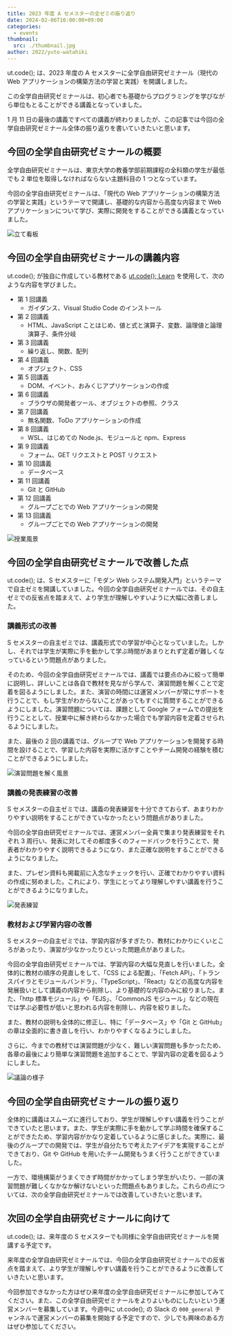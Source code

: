 ```yaml
---
title: 2023 年度 A セメスターの全ゼミの振り返り
date: 2024-02-06T16:00:00+09:00
categories:
  - events
thumbnail:
  src: ./thumbnail.jpg
author: 2022/yuto-watahiki
---
```


ut.code(); は、2023 年度の A セメスターに全学自由研究ゼミナール（現代の Web アプリケーションの構築方法の学習と実践）を開講しました。

この全学自由研究ゼミナールは、初心者でも基礎からプログラミングを学びながら単位もとることができる講義となっていました。

1 月 11 日の最後の講義ですべての講義が終わりましたが、この記事では今回の全学自由研究ゼミナール全体の振り返りを書いていきたいと思います。

## 今回の全学自由研究ゼミナールの概要

全学自由研究ゼミナールは、東京大学の教養学部前期課程の全科類の学生が最低でも 2 単位を取得しなければならない主題科目の 1 つとなっています。

今回の全学自由研究ゼミナールは、「現代の Web アプリケーションの構築方法の学習と実践」というテーマで開講し、基礎的な内容から高度な内容まで Web アプリケーションについて学び、実際に開発をすることができる講義となっていました。

![立て看板](./signage.jpg)

## 今回の全学自由研究ゼミナールの講義内容

ut.code(); が独自に作成している教材である [ut.code(); Learn](https://learn.utcode.net/) を使用して、次のような内容を学びました。

- 第 1 回講義
  - ガイダンス、Visual Studio Code のインストール
- 第 2 回講義
  - HTML、JavaScript ことはじめ、値と式と演算子、変数、論理値と論理演算子、条件分岐
- 第 3 回講義
  - 繰り返し、関数、配列
- 第 4 回講義
  - オブジェクト、CSS
- 第 5 回講義
  - DOM、イベント、おみくじアプリケーションの作成
- 第 6 回講義
  - ブラウザの開発者ツール、オブジェクトの参照、クラス
- 第 7 回講義
  - 無名関数、ToDo アプリケーションの作成
- 第 8 回講義
  - WSL、はじめての Node.js、モジュールと npm、Express
- 第 9 回講義
  - フォーム、GET リクエストと POST リクエスト
- 第 10 回講義
  - データベース
- 第 11 回講義
  - Git と GitHub
- 第 12 回講義
  - グループごとでの Web アプリケーションの開発
- 第 13 回講義
  - グループごとでの Web アプリケーションの開発

![授業風景](./class.jpg)

## 今回の全学自由研究ゼミナールで改善した点

ut.code(); は、S セメスターに「モダン Web システム開発入門」というテーマで自主ゼミを開講していました。今回の全学自由研究ゼミナールでは、その自主ゼミでの反省点を踏まえて、より学生が理解しやすいように大幅に改善しました。

### 講義形式の改善

S セメスターの自主ゼミでは、講義形式での学習が中心となっていました。しかし、それでは学生が実際に手を動かして学ぶ時間があまりとれず定着が難しくなっているという問題点がありました。

そのため、今回の全学自由研究ゼミナールでは、講義では要点のみに絞って簡単に説明し、詳しいことは各自で教材を見ながら学んで、演習問題を解くことで定着を図るようにしました。また、演習の時間には運営メンバーが常にサポートを行うことで、もし学生がわからないことがあってもすぐに質問することができるようにしました。演習問題については、課題として Google フォームでの提出を行うこととして、授業中に解き終わらなかった場合でも学習内容を定着させられるようにしました。

また、最後の 2 回の講義では、グループで Web アプリケーションを開発する時間を設けることで、学習した内容を実際に活かすことやチーム開発の経験を積むことができるようにしました。

![演習問題を解く風景](./solving-exercise.jpg)

### 講義の発表練習の改善

S セメスターの自主ゼミでは、講義の発表練習を十分できておらず、あまりわかりやすい説明をすることができていなかったという問題点がありました。

今回の全学自由研究ゼミナールでは、運営メンバー全員で集まり発表練習をそれぞれ 3 周行い、発表に対してその都度多くのフィードバックを行うことで、発表者がわかりやすく説明できるようになり、また正確な説明をすることができるようになりました。

また、プレゼン資料も掲載前に入念なチェックを行い、正確でわかりやすい資料の作成に努めました。これにより、学生にとってより理解しやすい講義を行うことができるようになりました。

![発表練習](./presentation-practice.jpg)

### 教材および学習内容の改善

S セメスターの自主ゼミでは、学習内容が多すぎたり、教材にわかりにくいところがあったり、演習が少なかったりといった問題点がありました。

今回の全学自由研究ゼミナールでは、学習内容の大幅な見直しを行いました。全体的に教材の順序の見直しをして、「CSS による配置」、「Fetch API」、「トランスパイラとモジュールバンドラ」、「TypeScript」、「React」などの高度な内容を発展扱いとして講義の内容から削除し、より基礎的な内容のみに絞りました。また、「http 標準モジュール」や「EJS」、「CommonJS モジュール」などの現在では学ぶ必要性が低いと思われる内容を削除し、内容を絞りました。

また、教材の説明も全体的に修正し、特に「データベース」や「Git と GitHub」の章は全面的に書き直しを行い、わかりやすくなるようにしました。

さらに、今までの教材では演習問題が少なく、難しい演習問題も多かったため、各章の最後により簡単な演習問題を追加することで、学習内容の定着を図るようにしました。

![議論の様子](./discussion.png)

## 今回の全学自由研究ゼミナールの振り返り

全体的に講義はスムーズに進行しており、学生が理解しやすい講義を行うことができていたと思います。また、学生が実際に手を動かして学ぶ時間を確保することができたため、学習内容がかなり定着しているように感じました。実際に、最後のグループでの開発では、学生が自分たちで考えたアイデアを実現することができており、Git や GitHub を用いたチーム開発もうまく行うことができていました。

一方で、環境構築がうまくできず時間がかかってしまう学生がいたり、一部の演習問題が難しくなかなか解けないといった問題点もありました。これらの点については、次の全学自由研究ゼミナールでは改善していきたいと思います。

## 次回の全学自由研究ゼミナールに向けて

ut.code(); は、来年度の S セメスターでも同様に全学自由研究ゼミナールを開講する予定です。

来年度の全学自由研究ゼミナールでは、今回の全学自由研究ゼミナールでの反省点を踏まえて、より学生が理解しやすい講義を行うことができるように改善していきたいと思います。

今回参加できなかった方はぜひ来年度の全学自由研究ゼミナールに参加してみてください。また、この全学自由研究ゼミナールをよりよいものにしたいという運営メンバーを募集しています。今週中に ut.code(); の Slack の `000_general` チャンネルで運営メンバーの募集を開始する予定ですので、少しでも興味のある方はぜひ参加してください。
